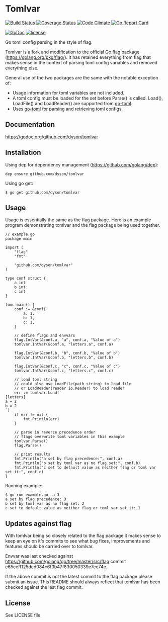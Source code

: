 # Tomlvar

[![Build Status](https://travis-ci.org/dyson/envvar.svg?branch=master)](https://travis-ci.org/dyson/tomlvar)
[![Coverage Status](https://coveralls.io/repos/github/dyson/tomlvar/badge.svg?branch=master)](https://coveralls.io/github/dyson/tomlvar?branch=master)
[![Code Climate](https://codeclimate.com/github/dyson/tomlvar/badges/gpa.svg)](https://codeclimate.com/github/dyson/tomlvar)
[![Go Report Card](https://goreportcard.com/badge/github.com/dyson/tomlvar)](https://goreportcard.com/report/github.com/dyson/tomlvar)

[![GoDoc](https://godoc.org/github.com/dyson/tomlvar?status.svg)](http://godoc.org/github.com/dyson/tomlvar)
[![license](https://img.shields.io/github/license/dyson/tomlvar.svg)](https://github.com/dyson/tomlvar/blob/master/LICENSE)

Go toml config parsing in the style of flag.

Tomlvar is a fork and modification to the official Go flag package (https://golang.org/pkg/flag/). It has retained everything from flag that makes sense in the context of parsing toml config variables and removed everything else.

General use of the two packages are the same with the notable exception of:
 - Usage information for toml variables are not included.
 - A toml config must be loaded for the set before Parse() is called. Load(), LoadFile() and LoadReader() are supported from [go-toml](https://github.com/pelletier/go-toml/).
 - Uses [go-toml](https://github.com/pelletier/go-toml/) for parsing and retrieving toml configs.

## Documentation
https://godoc.org/github.com/dyson/tomlvar

## Installation
Using dep for dependency management (https://github.com/golang/dep):
```
dep ensure github.com/dyson/tomlvar
```

Using go get:
```
$ go get github.com/dyson/tomlvar
```
## Usage
Usage is essentially the same as the flag package. Here is an example program demonstrating tomlvar and the flag package being used together.

```
// example.go
package main

import (
	"flag"
	"fmt"

	"github.com/dyson/tomlvar"
)

type conf struct {
	a int
	b int
	c int
}

func main() {
	conf := &conf{
		a: 1,
		b: 1,
		c: 1,
	}

	// define flags and envvars
	flag.IntVar(&conf.a, "a", conf.a, "Value of a")
	tomlvar.IntVar(&conf.a, "letters.a", conf.a)

	flag.IntVar(&conf.b, "b", conf.b, "Value of b")
	tomlvar.IntVar(&conf.b, "letters.b", conf.b)
	
	flag.IntVar(&conf.c, "c", conf.c, "Value of c")
	tomlvar.IntVar(&conf.c, "letters.c", conf.c)

	// load toml string
	// could also use LoadFile(path string) to load file
	// or LoadReader(reader io.Reader) to load reader
	err := tomlvar.Load(`
[letters]
a = 2
b = 2
`)
	if err != nil {
		fmt.Println(err)
	}

	// parse in reverse precedence order
	// flags overwrite toml variables in this example
	tomlvar.Parse()
	flag.Parse()
	
	// print results
	fmt.Println("a set by flag precedence:", conf.a)
	fmt.Println("b set by toml var as no flag set:", conf.b) 
	fmt.Println("c set to default value as neither flag or toml var set it:", conf.c)
}
```

Running example:
```
$ go run example.go -a 3
a set by flag precedence: 3
b set by toml var as no flag set: 2
c set to default value as neither flag or toml var set it: 1
```

## Updates against flag
With tomlvar being so closely related to the flag package it makes sense to keep an eye on it's commits to see what bug fixes, improvements and features should be carried over to tomlvar.

Envvar was last checked against https://github.com/golang/go/tree/master/src/flag commit c65ceff125ded084c6f3b47f830050339e7cc74e.

If the above commit is not the latest commit to the flag package please submit an issue. This README should always reflect that tomlvar has been checked against the last flag commit.

## License
See LICENSE file.
